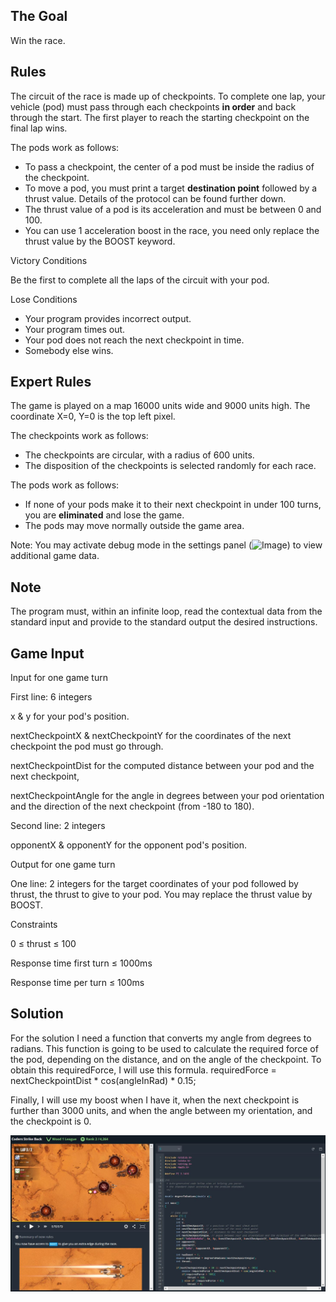 ##  The Goal

Win the race.

##  Rules

The circuit of the race is made up of checkpoints. To complete one lap, your vehicle (pod) must pass through each checkpoints **in order** and back through the start. The first player to reach the starting checkpoint on the final lap wins.  
  

The pods work as follows:

- To pass a checkpoint, the center of a pod must be inside the radius of the checkpoint.
- To move a pod, you must print a target **destination point** followed by a thrust value. Details of the protocol can be found further down.
- The thrust value of a pod is its acceleration and must be between 0 and 100.
- You can use 1 acceleration boost in the race, you need only replace the thrust value by the BOOST keyword.

 

Victory Conditions

Be the first to complete all the laps of the circuit with your pod.

 

Lose Conditions

- Your program provides incorrect output.
- Your program times out.
- Your pod does not reach the next checkpoint in time.
- Somebody else wins.

##  Expert Rules

The game is played on a map 16000 units wide and 9000 units high. The coordinate X=0, Y=0 is the top left pixel.  
  

The checkpoints work as follows:

- The checkpoints are circular, with a radius of 600 units.
- The disposition of the checkpoints is selected randomly for each race.

The pods work as follows:

- If none of your pods make it to their next checkpoint in under 100 turns, you are **eliminated** and lose the game.
- The pods may move normally outside the game area.
  

Note: You may activate debug mode in the settings panel (![Image](https://www.codingame.com/servlet/fileservlet?id=3463235186409)) to view additional game data.

##  Note

The program must, within an 
infinite loop, read the contextual data from the standard input and 
provide to the standard output the desired instructions.

##  Game Input

Input for one game turn

First line: 6 integers 

x & y for your pod's position. 

nextCheckpointX & nextCheckpointY for the coordinates of the next checkpoint the pod must go through. 

nextCheckpointDist for the computed distance between your pod and the next checkpoint, 

nextCheckpointAngle for the angle in degrees between your pod orientation and the direction of the next checkpoint (from -180 to 180).  
  
Second line: 2 integers 

opponentX & opponentY for the opponent pod's position.

Output for one game turn

One line: 2 integers for the target coordinates of your pod followed by thrust, the thrust to give to your pod. You may replace the thrust value by BOOST.

Constraints

0 ≤ thrust ≤ 100  

Response time first turn ≤ 1000ms  

Response time per turn ≤ 100ms

## Solution

For the solution I need a function that converts my angle from degrees to radians. This function is going to be used to calculate the required force of the pod, 
depending on the distance, and on the angle of the checkpoint. To obtain this requiredForce, I will use this formula. requiredForce = nextCheckpointDist * cos(angleInRad) * 0.15;

Finally, I will use my boost when I have it, when the next checkpoint is further than 3000 units, and when the angle between my orientation, and the checkpoint is 0.

![alt text](https://github.com/MikeSagnelli/PrograAvanzada2018/blob/master/katas/kata8/kata8_1.JPG)